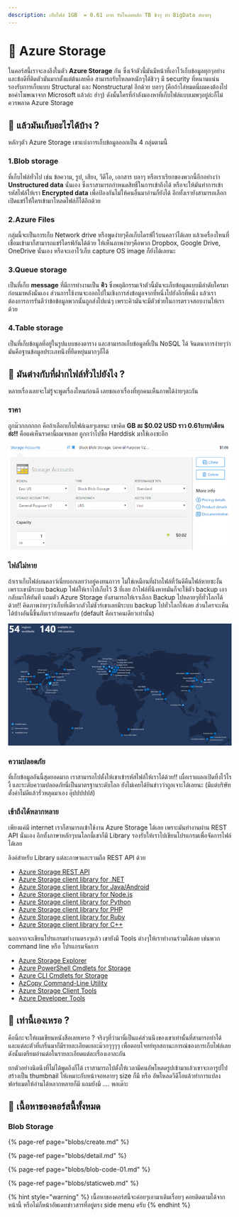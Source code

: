 ```yaml
---
description: เก็บไฟล์ 1GB  = 0.61 บาท รับโหลดหลัก TB ชิวๆ ทำ BigData สบายๆ
---
```


# 👶 Azure Storage

ในคอร์สนี้เราจะลงลึงในตัว **Azure Storage** กัน ซึ่งเจ้าตัวนี้มันมีหน้าที่เอาไว้เก็บข้อมูลทุกๆอย่าง และข้อดีที่ติดตัวมันมากตั้งแต่ต้นเลยคือ สามารถรับโหลดหนักๆได้ชิวๆ มี security ที่หนานแน่น รองรับการเก็บแบบ Structural และ Nonstructural อีกด้วย บลาๆ \(คือถ้าไล่หมดนี่ผมคงต้องไปขอค่าโฆษณาจาก Microsoft แล้วล่ะ ฮ่าๆ\) ดังนั้นใครที่กำลังมองหาที่เก็บไฟล์แบบเมพๆอยู่ล่ะก็ไม่ควรพลาด Azure Storage

## 🤔 แล้วมันเก็บอะไรได้บ้าง ?

หลักๆตัว Azure Storage เขาแบ่งการเก็บข้อมูลออกเป็น 4 กลุ่มตามนี้

### 1.Blob storage <a id="blob-storage"></a>

ที่เก็บไฟล์ทั่วไป เช่น ข้อความ, รูป, เสียง, วีดีโอ, เอกสาร บลาๆ หรือเราเรียกของพวกนี้อีกอย่างว่า **Unstructured data** นั่นเอง ซึ่งเราสามารถกำหนดสิทธิ์ในการเข้าถึงได้ หรือจะให้มันทำการเข้ารหัสไฟล์ให้เรา **Encrypted data** เพื่อป้องกันไม่ให้คนอื่นมาอ่านก็ยังได้ อีกทั้งเรายังสามารถเลือกเปิดแชร์ให้ใครเข้ามาโหลดไฟล์ก็ได้อีกด้วย

### 2.Azure Files <a id="azure-files"></a>

กลุ่มนี้จะเป็นการเก็บ Network drive หรือพูดง่ายๆคือเก็บไดรฟ์ไว้บนคลาว์ได้เลย แล้วเครื่องไหนที่เชื่อมเข้ามาก็สามารถแชร์ไดรฟ์กันได้ด้วย ให้เห็นภาพง่ายๆคือพวก Dropbox, Google Drive, OneDrive นั่นเอง หรือจะเอาไว้เก็บ capture OS image ก็ยังได้เลยนะ

### 3.Queue storage <a id="queue-storage"></a>

เป็นที่เก็บ **message** ที่มีการทำงานเป็น **คิว** ซึ่งพฤติกรรมเจ้าตัวนี้มันจะเก็บข้อมูลแบบมีลำดับใครมาก่อนมาหลังนั่นเอง ส่วนการใช้งานจะออกไปในเชิงการส่งข้อมูลจากที่หนึ่งไปยังอีกที่หนึ่ง แล้วเราต้องการการรันตีว่าข้อข้อมูลพวกนั้นถูกส่งไปแน่ๆ เพราะคิวมันจะมีตัวช่วยในการตรวจสอบงานให้เราด้วย

### 4.Table storage <a id="table-storage"></a>

เป็นที่เก็บข้อมูลที่อยู่ในรูปแบบของตาราง และสามารถเก็บข้อมูลที่เป็น NoSQL ได้ จินตนาการง่ายๆว่ามันคือฐานข้อมูลประเภทนึงที่ยืดหยุ่นมากๆก็ได้

## 🤔 มันต่างกับที่ฝากไฟล์ทั่วไปยังไง ?

หลายเรื่องเลยจะไม่รู้จะพูดเรื่องไหนก่อนดี เลยขอเอาเรื่องที่ทุกคนเห็นภาพได้ง่ายๆละกัน

### ราคา

ถูกม๊วกกกกกก คือถ้าเลือกเก็บไฟล์เฉยๆเลยนะ เขาคิด **GB ละ $0.02 USD ราว 0.61บาท/เดือน อ่ะ!!** คือแค่เห็นราคานี้ผมจบเลย ถูกกว่าไปซื้อ Harddisk มาใช้เองซะอีก

![&#xE2D;&#xE38;&#xE15;&#xE4A;&#xE30;! 1GB &#xE04;&#xE34;&#xE14;&#xE44;&#xE21;&#xE48;&#xE16;&#xE36;&#xE07;&#xE1A;&#xE32;&#xE17;](../../.gitbook/assets/image%20%28325%29.png)

### ไฟล์ไม่หาย

ถ้าเราเก็บไฟล์บนคลาว์เนี่ยบอกเลยว่าอยู่คงทนถาวร ไม่ใช่เหมือนที่ฝากไฟล์ที่วันดีคืนไฟล์หายซะงั้น เพราะเขามีระบบ backup ไฟล์ให้เราไปเก็บไว้ 3 ที่เลย ถ้าไฟล์ที่นึงหายมันก็จะใช้ตัว backup เอากลับมาให้ทันที แถมตัว Azure Storage ยังสามารถให้เราเลือก Backup ไปหลายๆที่ทั่วโลกได้ด้วย!! คิดภาพง่ายๆว่าเก็บที่เดียวกลัวไม่ชัวร์เขาเลยมีระบบ backup ไปทั่วโลกให้เลย ส่วนใครจะเห็นได้บ้างอันนี้ขึ้นกับเรากำหนดครับ \(default คือเราคนเดียวเท่านั้น\)

![&#xE40;&#xE25;&#xE37;&#xE2D;&#xE01;&#xE40;&#xE25;&#xE22;&#xE2D;&#xE22;&#xE32;&#xE01;&#xE01;&#xE23;&#xE30;&#xE08;&#xE32;&#xE22;&#xE40;&#xE01;&#xE47;&#xE1A;&#xE02;&#xE49;&#xE2D;&#xE21;&#xE39;&#xE25;&#xE44;&#xE27;&#xE49;&#xE17;&#xE35;&#xE48;&#xE44;&#xE2B;&#xE19;&#xE1A;&#xE49;&#xE32;&#xE07;](../../.gitbook/assets/image%20%28250%29.png)

### ความปลอดภัย

ที่เก็บข้อมูลอันนี้สุดยอดมาก เราสามารถไปตั้งให้เขาเข้ารหัสไฟล์ให้เราได้ด้วย!! เผื่อเราเผลอเปิดทิ้งไว้ไรงี้ และระดับความปลอดภัยนี่เป็นมาตรฐานระดับโลก ยังไม่เคยได้ยินข่าวว่าถูกเจาะได้เลยนะ \(มีแต่บริษัทตั้งค่าไม่ดีแล้วรั่วหลุดมาเอง อุ๊ปปปปปส์\)

### เข้าถึงได้หลากหลาย

เพียงแค่มี internet เราก็สามารถเข้าใช้งาน Azure Storage ได้เลย เพราะมันทำงานผ่าน REST API นั่นเอง อีกทั้งภาษาหลักๆบนโลกนี้เขาก็มี Library รองรับให้เราไปเขียนโปรแกรมเพื่อจัดการไฟล์ได้เลย

ลิงค์สำหรับ Library แต่ละภาษาและรวมถือ REST API ด้วย

* [Azure Storage REST API](https://docs.microsoft.com/rest/api/storageservices/)
* [Azure Storage client library for .NET](https://docs.microsoft.com/dotnet/api/overview/azure/storage)
* [Azure Storage client library for Java/Android](https://docs.microsoft.com/java/api/overview/azure/storage)
* [Azure Storage client library for Node.js](https://docs.microsoft.com/javascript/api/azure-storage)
* [Azure Storage client library for Python](https://github.com/Azure/azure-storage-python)
* [Azure Storage client library for PHP](https://github.com/Azure/azure-storage-php)
* [Azure Storage client library for Ruby](https://github.com/Azure/azure-storage-ruby)
* [Azure Storage client library for C++](https://github.com/Azure/azure-storage-cpp)

นอกจากจะเขียนโปรแกรมทำงานตรงๆแล้ว เขายังมี Tools ต่างๆให้เราทำงานร่วมได้เลย เช่นพวก command line หรือ โปรแกรมจัดการ

* [Azure Storage Explorer](https://azure.microsoft.com/features/storage-explorer/)
* [Azure PowerShell Cmdlets for Storage](https://docs.microsoft.com/powershell/module/az.storage)
* [Azure CLI Cmdlets for Storage](https://docs.microsoft.com/cli/azure/storage)
* [AzCopy Command-Line Utility](https://aka.ms/downloadazcopy)
* [Azure Storage Client Tools](https://docs.microsoft.com/en-us/azure/storage/storage-explorers)
* [Azure Developer Tools](https://azure.microsoft.com/tools/)

## 🤔 เท่านี้เองเหรอ ?

คือนี่กะจะให้ผมเขียนหนังสือเลยเหรอ ? จริงๆที่ว่ามานี่เป็นแค่ส่วนนึงของเขาเท่านั้นที่สามารถทำได้ และแต่ละตัวที่เกริ่นมาก็มีรายละเอียดเยอะม๊วกๆๆๆๆ เพื่อตอบโจทย์ทุกสถานะการณ์ของการเก็บไฟล์เลย ดังนั้นเตรียมอ่านต่อในรายละเอียดแต่ละเรื่องเอาละกัน

ยกตัวอย่างนิดนึงที่ไม่ได้พูดถึงก็ได้ เราสามารถไปตั้งให้เวลามีคนอัพโหลดรูปเข้ามาแล้วเขาจะเอารูปไปสร้างเป็น thumbnail ให้เหมาะกับหน้าจอหลายๆ size ก็มี หรือ อัพโหลดวีดีโอแล้วทำการแปลงฟอร์แมตให้อ่านได้หลากหลายก็มี แถมยังมี .... พอเต๊าะ

## 🧭 เนื้อหาของคอร์สนี้ทั้งหมด

### Blob Storage

{% page-ref page="blobs/create.md" %}

{% page-ref page="blobs/detail.md" %}

{% page-ref page="blobs/blob-code-01.md" %}

{% page-ref page="blobs/staticweb.md" %}



{% hint style="warning" %}
เนื้อหาของคอร์สนี้จะค่อยๆเอามาเติมเรื่อยๆ คอยติดตามได้จากหน้านี้ หรือไม่ก็หน้าอัพเดทข่าวสารที่อยู่ตรง side menu ครับ
{% endhint %}



